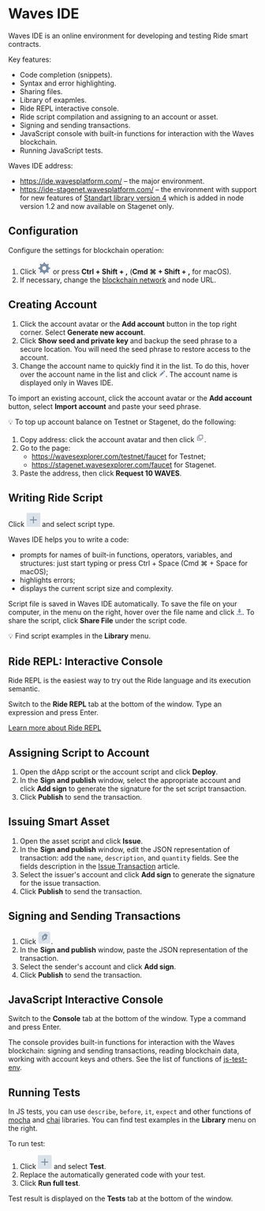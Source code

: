 # Waves IDE

Waves IDE is an online environment for developing and testing Ride smart contracts.

Key features:

* Code completion (snippets).
* Syntax and error highlighting.
* Sharing files.
* Library of exapmles.
* Ride REPL interactive console.
* Ride script compilation and assigning to an account or asset.
* Signing and sending transactions.
* JavaScript console with built-in functions for interaction with the Waves blockchain.
* Running JavaScript tests.

Waves IDE address:
* <https://ide.wavesplatform.com/> – the major environment.
* <https://ide-stagenet.wavesplatform.com/> – the environment with support for new features of [Standart library version 4](/en/ride/script/standard-library) which is added in node version 1.2 and now available on Stagenet only.

## Configuration

Configure the settings for blockchain operation:

1. Click ![](./_assets/ide-settings.png) or press **Ctrl&nbsp;+&nbsp;Shift&nbsp;+&nbsp;,** (**Cmd&nbsp;⌘&nbsp;+&nbsp;Shift&nbsp;+&nbsp;,** for macOS).
2. If necessary, change the [blockchain network](/en/blockchain/blockchain-network/chain-id) and node URL.

## Creating Account

1. Click the account avatar or the **Add account** button in the top right corner. Select **Generate new account**.
2. Click **Show seed and private key** and backup the seed phrase to a secure location. You will need the seed phrase to restore access to the account.
3. Change the account name to quickly find it in the list. To do this, hover over the account name in the list and click ![](./_assets/edit.png). The account name is displayed only in Waves IDE.

To import an existing account, click the account avatar or the **Add account** button, select **Import account** and paste your seed phrase.

:bulb: To top up account balance on Testnet or Stagenet, do the following:

1. Copy address: click the account avatar and then click ![](./_assets/copy-button.png).
2. Go to the page:
   * <https://wavesexplorer.com/testnet/faucet> for Testnet;
   * <https://stagenet.wavesexplorer.com/faucet> for Stagenet.
3. Paste the address, then click **Request 10 WAVES**.

## Writing Ride Script

Click ![](./_assets/add-script-button.png) and select script type.

Waves IDE helps you to write a code:
* prompts for names of built-in functions, operators, variables, and structures: just start typing or press Ctrl&nbsp;+&nbsp;Space (Cmd&nbsp;⌘&nbsp;+&nbsp;Space for macOS);
* highlights errors;
* displays the current script size and complexity.

Script file is saved in Waves IDE automatically. To save the file on your computer, in the menu on the right, hover over the file name and click ![](./_assets/download.png). To share the script, click **Share File** under the script code.

:bulb: Find script examples in the **Library** menu.

## Ride REPL: Interactive Console

Ride REPL is the easiest way to try out the Ride language and its execution semantic.

Switch to the **Ride REPL** tab at the bottom of the window. Type an expression and press Enter.

[Learn more about Ride REPL](/en/building-apps/smart-contracts/tools/repl)

## Assigning Script to Account

1. Open the dApp script or the account script and click **Deploy**.
2. In the **Sign and publish** window, select the appropriate account and click **Add sign** to generate the signature for the set script transaction.
3. Click **Publish** to send the transaction.

## Issuing Smart Asset

1. Open the asset script and click **Issue**.
2. In the **Sign and publish** window, edit the JSON representation of transaction: add the `name`, `description`, and `quantity` fields. See the fields description in the [Issue Transaction](/en/blockchain/transaction-type/issue-transaction) article.
3. Select the issuer's account and click **Add sign** to generate the signature for the issue transaction.
4. Click **Publish** to send the transaction.

## Signing and Sending Transactions

1. Click ![](./_assets/sign.png).
2. In the **Sign and publish** window, paste the JSON representation of the transaction. <!-- Fields of each type of transaction are described in the [Transaction](/en/blockchain/transaction/) article. -->
3. Select the sender's account and click **Add sign**.
4. Click **Publish** to send the transaction.

## JavaScript Interactive Console

Switch to the **Console** tab at the bottom of the window. Type a command and press Enter.

The console provides built-in functions for interaction with the Waves blockchain: signing and sending transactions, reading blockchain data, working with account keys and others. See the list of functions of [js-test-env](https://wavesplatform.github.io/js-test-env/globals.html).

## Running Tests

In JS tests, you can use `describe`, `before`, `it`, `expect` and other functions of [mocha](https://mochajs.org/) and [chai](https://www.chaijs.com/) libraries. You can find test examples in the **Library** menu on the right.

To run test:

1. Click ![](./_assets/add-script-button.png) and select **Test**.
2. Replace the automatically generated code with your test.
3. Click **Run full test**.

Test result is displayed on the **Tests** tab at the bottom of the window.
